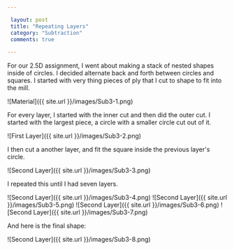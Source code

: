```yaml
---

 layout: post
 title: "Repeating Layers"
 category: "Subtraction"
 comments: true
 
---
```


For our 2.5D assignment, I went about making a stack of nested shapes inside of circles. I decided alternate back and forth between circles and squares. I started with very thing pieces of ply that I cut to shape to fit into the mill. 

![Material]({{ site.url }}/images/Sub3-1.png)

For every layer, I started with the inner cut and then did the outer cut. I started with the largest piece, a circle with a smaller circle cut out of it.

![First Layer]({{ site.url }}/images/Sub3-2.png)
 
I then cut a another layer, and fit the square inside the previous layer's circle. 

![Second Layer]({{ site.url }}/images/Sub3-3.png)

I repeated this until I had seven layers. 

![Second Layer]({{ site.url }}/images/Sub3-4.png)
![Second Layer]({{ site.url }}/images/Sub3-5.png)
![Second Layer]({{ site.url }}/images/Sub3-6.png)
![Second Layer]({{ site.url }}/images/Sub3-7.png)

And here is the final shape:


![Second Layer]({{ site.url }}/images/Sub3-8.png)
